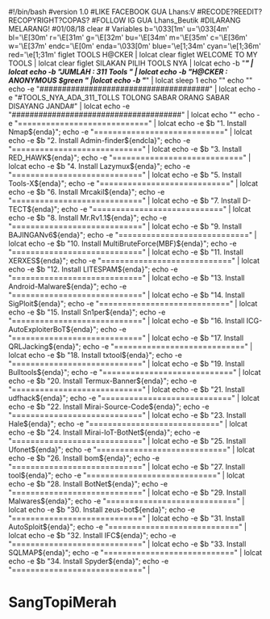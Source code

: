 #!/bin/bash #version 1.0 #LIKE FACEBOOK GUA Lhans:V #RECODE?REEDIT?RECOPYRIGHT?COPAS? #FOLLOW IG GUA Lhans_Beutik #DILARANG MELARANG! #01/08/18 clear # Variables b='\033[1m' u='\033[4m' bl='\E[30m' r='\E[31m' g='\E[32m' bu='\E[34m' m='\E[35m' c='\E[36m' w='\E[37m' endc='\E[0m' enda='\033[0m' blue='\e[1;34m' cyan='\e[1;36m' red='\e[1;31m' figlet TOOLS H@CKER | lolcat clear figlet WELCOME TO MY TOOLS | lolcat clear figlet SILAKAN PILIH TOOLS NYA | lolcat echo -b "_____________________________________________________________" | lolcat echo -b "JUMLAH : 311 Tools " | lolcat echo -b "H@CKER : ANONYMOUS $green " |lolcat echo -b "_____________________________________________________________" | lolcat sleep 1 echo "" echo "" echo -e "######################################" | lolcat echo -e "#TOOLS_NYA_ADA_311_TOLLS TOLONG SABAR ORANG SABAR DISAYANG JANDA#" | lolcat echo -e "######################################" | lolcat echo "" echo -e "============================" | lolcat echo -e $b "1. Install Nmap${enda}"; echo -e "============================" | lolcat echo -e $b "2. Install Admin-finder${endcla}"; echo -e "============================" | lolcat echo -e $b "3. Install RED_HAWK${enda}"; echo -e "============================" | lolcat echo -e $b "4. Install Lazymux${enda}"; echo -e "============================" | lolcat echo -e $b "5. Install Tools-X${enda}"; echo -e "============================" | lolcat echo -e $b "6. Install Mrcakil${enda}"; echo -e "============================" | lolcat echo -e $b "7. Install D-TECT${enda}"; echo -e "============================" | lolcat echo -e $b "8. Install Mr.Rv1.1${enda}"; echo -e "============================" | lolcat echo -e $b "9. Install BAJINGANv6${enda}"; echo -e "============================" | lolcat echo -e $b "10. Install MultiBruteForce(MBF)${enda}"; echo -e "============================" | lolcat echo -e $b "11. Install XERXES${enda}"; echo -e "============================" | lolcat echo -e $b "12. Install LITESPAM${enda}"; echo -e "============================" | lolcat echo -e $b "13. Install Android-Malware${enda}"; echo -e "============================" | lolcat echo -e $b "14. Install SigPloit${enda}"; echo -e "============================" | lolcat echo -e $b "15. Install Sn1per${enda}"; echo -e "============================" | lolcat echo -e $b "16. Install ICG-AutoExploiterBoT${enda}"; echo -e "============================" | lolcat echo -e $b "17. Install QRLJacking${enda}"; echo -e "============================" | lolcat echo -e $b "18. Install txtool${enda}"; echo -e "============================" | lolcat echo -e $b "19. Install Bulltools${enda}"; echo -e "============================" | lolcat echo -e $b "20. Install Termux-Banner${enda}"; echo -e "============================" | lolcat echo -e $b "21. Install udfhack${enda}"; echo -e "============================" | lolcat echo -e $b "22. Install Mirai-Source-Code${enda}"; echo -e "============================" | lolcat echo -e $b "23. Install Hale${enda}"; echo -e "============================" | lolcat echo -e $b "24. Install Mirai-IoT-BotNet${enda}"; echo -e "============================" | lolcat echo -e $b "25. Install Ufonet${enda}"; echo -e "============================" | lolcat echo -e $b "26. Install bom${enda}"; echo -e "============================" | lolcat echo -e $b "27. Install tool${enda}"; echo -e "============================" | lolcat echo -e $b "28. Install BotNet${enda}"; echo -e "============================" | lolcat echo -e $b "29. Install Malwares${enda}"; echo -e "============================" | lolcat echo -e $b "30. Install zeus-bot${enda}"; echo -e "============================" | lolcat echo -e $b "31. Install AutoSploit${enda}"; echo -e "============================" | lolcat echo -e $b "32. Install IFC${enda}"; echo -e "============================" | lolcat echo -e $b "33. Install SQLMAP${enda}"; echo -e "============================" | lolcat echo -e $b "34. Install Spyder${enda}"; echo -e "============================" |
# SangTopiMerah
